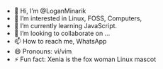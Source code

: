 - 👋 Hi, I’m @LoganMinarik
- 👀 I’m interested in Linux, FOSS, Computers, 
- 🌱 I’m currently learning JavaScript.
- 💞️ I’m looking to collaborate on ...
- 📫 How to reach me, WhatsApp
- 😄 Pronouns: vi/vim
- ⚡ Fun fact: Xenia is the fox woman Linux mascot

<!---
LoganMinarik/LoganMinarik is a ✨ special ✨ repository because its `README.md` (this file) appears on your GitHub profile.
You can click the Preview link to take a look at your changes. (I feel like you saying I'm special is another way you just called me Autistic)
Vi/Vim is a joke on the Text editor Vim
--->
